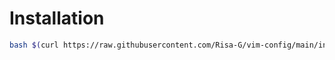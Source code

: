 # Installation
```bash
bash $(curl https://raw.githubusercontent.com/Risa-G/vim-config/main/init.sh)
